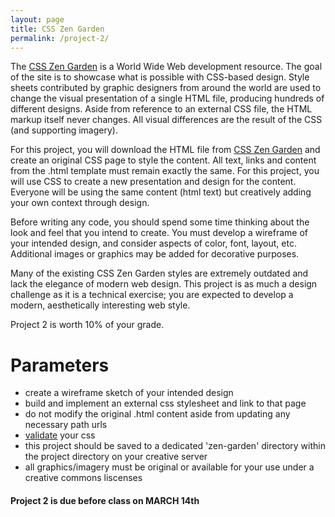 ```yaml
---
layout: page
title: CSS Zen Garden
permalink: /project-2/
---
```


The [CSS Zen Garden](http://www.csszengarden.com/) is a World Wide Web development resource. The goal of the site is to showcase what is possible with CSS-based design. Style sheets contributed by graphic designers from around the world are used to change the visual presentation of a single HTML file, producing hundreds of different designs. Aside from reference to an external CSS file, the HTML markup itself never changes. All visual differences are the result of the CSS (and supporting imagery).

For this project, you will download the HTML file from [CSS Zen Garden](http://www.csszengarden.com/) and create an original CSS page to style the content. All text, links and content from the .html template must remain exactly the same. For this project, you will use CSS to create a new presentation and design for the content. Everyone will be using the same content (html text) but creatively adding your own context through design.

Before writing any code, you should spend some time thinking about the look and feel that you intend to create. You must develop a wireframe of your intended design, and consider aspects of color, font, layout, etc. Additional images or graphics may be added for decorative purposes. 

Many of the existing CSS Zen Garden styles are extremely outdated and lack the elegance of modern web design. This project is as much a design challenge as it is a technical exercise; you are expected to develop a modern, aesthetically interesting web style.  

Project 2 is worth 10% of your grade.

# Parameters
+ create a wireframe sketch of your intended design
+ build and implement an external css stylesheet and link to that page
+ do not modify the original .html content aside from updating any necessary path urls
+ [validate](https://jigsaw.w3.org/css-validator/) your css
+ this project should be saved to a dedicated 'zen-garden' directory within the project directory on your creative server
+ all graphics/imagery must be original or available for your use under a creative commons liscenses

####  **Project 2 is due before class on MARCH 14th**



